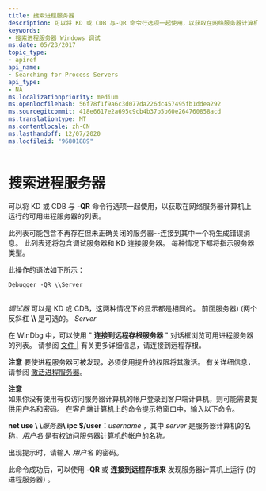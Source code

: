 ```yaml
---
title: 搜索进程服务器
description: 可以将 KD 或 CDB 与-QR 命令行选项一起使用，以获取在网络服务器计算机上运行的可用进程服务器的列表。
keywords:
- 搜索进程服务器 Windows 调试
ms.date: 05/23/2017
topic_type:
- apiref
api_name:
- Searching for Process Servers
api_type:
- NA
ms.localizationpriority: medium
ms.openlocfilehash: 56f78f1f9a6c3d077da226dc457495fb1ddea292
ms.sourcegitcommit: 418e6617e2a695c9cb4b37b5b60e264760858acd
ms.translationtype: MT
ms.contentlocale: zh-CN
ms.lasthandoff: 12/07/2020
ms.locfileid: "96801889"
---
```

# <a name="searching-for-process-servers"></a>搜索进程服务器


可以将 KD 或 CDB 与 **-QR** 命令行选项一起使用，以获取在网络服务器计算机上运行的可用进程服务器的列表。

此列表可能包含不再存在但未正确关闭的服务器--连接到其中一个将生成错误消息。 此列表还将包含调试服务器和 KD 连接服务器。 每种情况下都将指示服务器类型。

此操作的语法如下所示：

```console
Debugger -QR \\Server
```

## <span id="ddk_searching_for_process_servers_dbg"></span><span id="DDK_SEARCHING_FOR_PROCESS_SERVERS_DBG"></span>


*调试器* 可以是 KD 或 CDB，这两种情况下的显示都是相同的。 前面服务器)  (两个反斜杠 **\\\\** 是可选的。 *Server*

在 WinDbg 中，可以使用 " **连接到远程存根服务器** " 对话框浏览可用进程服务器的列表。 请参阅 [文件 |](file---connect-to-remote-stub.md) 有关更多详细信息，请连接到远程存根。

**注意**  要使进程服务器可被发现，必须使用提升的权限将其激活。 有关详细信息，请参阅 [激活进程服务器](activating-a-process-server.md)。

 

**注意**  
如果你没有使用有权访问服务器计算机的帐户登录到客户端计算机，则可能需要提供用户名和密码。 在客户端计算机上的命令提示符窗口中，输入以下命令。

**net use \\ \\**<em>服务器</em>**\\ ipc $/user：**<em>username</em> ，其中 *server* 是服务器计算机的名称，*用户名* 是有权访问服务器计算机的帐户的名称。

出现提示时，请输入 *用户名* 的密码。

此命令成功后，可以使用 **-QR** 或 **连接到远程存根来** 发现服务器计算机上运行 (的进程服务器) 。

 


 
